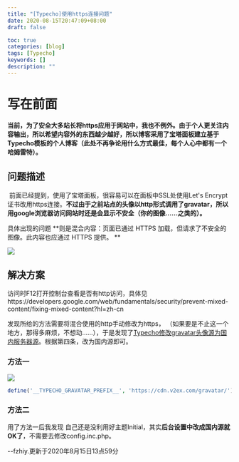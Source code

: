 ```yaml
---
title: "[Typecho]使用https连接问题"
date: 2020-08-15T20:47:09+08:00
draft: false

toc: true
categories: [blog]
tags: [Typecho]
keywords: []
description: ""
---
```




# 写在前面

**当前，为了安全大多站长将https应用于网站中，我也不例外。由于个人更关注内容输出，所以希望内容外的东西越少越好，所以博客采用了宝塔面板建立基于Typecho模板的个人博客（此处不再争论用什么方式最佳，每个人心中都有一个哈姆雷特）。**

## 问题描述

​	前面已经提到，使用了宝塔面板，很容易可以在面板中SSL处使用Let's Encrypt证书改用https连接。**不过由于之前站点的头像以http形式调用了gravatar，所以用google浏览器访问网站时还是会显示不安全（你的图像……之类的）。**

具体出现的问题 **则是混合内容：页面已通过 HTTPS 加载，但请求了不安全的图像。此内容也应通过 HTTPS 提供。 **

![](https://img.fzhiy.net/img/20200815134933.png)



## 解决方案

访问时F12打开控制台查看是否有http访问，具体见https://developers.google.com/web/fundamentals/security/prevent-mixed-content/fixing-mixed-content?hl=zh-cn

发现所给的方法需要将混合使用的http手动修改为https， （如果要是不止这一个地方，那得多麻烦，不想动……），于是发现了[Typecho修改gravatar头像源为国内服务器源](https://www.lanka.cn/gravatar_3303.html)。根据第四条，改为国内源即可。

### 方法一

![](https://img.fzhiy.net/img/20200815135258.png)

```php
define('__TYPECHO_GRAVATAR_PREFIX__', 'https://cdn.v2ex.com/gravatar/');
```

### 方法二

用了方法一后我发现 自己还是没利用好主题Initial，其实**后台设置中改成国内源就OK了**，不需要去修改config.inc.php。 

--fzhiy.更新于2020年8月15日13点59分